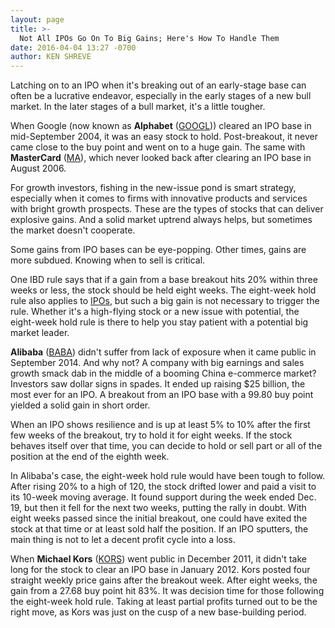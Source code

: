 ```yaml
---
layout: page
title: >-
  Not All IPOs Go On To Big Gains; Here's How To Handle Them
date: 2016-04-04 13:27 -0700
author: KEN SHREVE
---
```





Latching on to an IPO when it's breaking out of an early-stage base can often be a lucrative endeavor, especially in the early stages of a new bull market. In the later stages of a bull market, it's a little tougher.


When Google (now known as **Alphabet** ([GOOGL](https://research.investors.com/quote.aspx?symbol=GOOGL))) cleared an IPO base in mid-September 2004, it was an easy stock to hold. Post-breakout, it never came close to the buy point and went on to a huge gain. The same with **MasterCard** ([MA](https://research.investors.com/quote.aspx?symbol=MA)), which never looked back after clearing an IPO base in August 2006.


For growth investors, fishing in the new-issue pond is smart strategy, especially when it comes to firms with innovative products and services with bright growth prospects. These are the types of stocks that can deliver explosive gains. And a solid market uptrend always helps, but sometimes the market doesn't cooperate.


Some gains from IPO bases can be eye-popping. Other times, gains are more subdued. Knowing when to sell is critical.


One IBD rule says that if a gain from a base breakout hits 20% within three weeks or less, the stock should be held eight weeks. The eight-week hold rule also applies to [IPOs](https://www.investors.com/how-to-invest/investors-corner/how-to-catch-an-ipo-winner-by-sitting-tight/), but such a big gain is not necessary to trigger the rule. Whether it's a high-flying stock or a new issue with potential, the eight-week hold rule is there to help you stay patient with a potential big market leader.


**Alibaba** ([BABA](https://research.investors.com/quote.aspx?symbol=BABA)) didn't suffer from lack of exposure when it came public in September 2014. And why not? A company with big earnings and sales growth smack dab in the middle of a booming China e-commerce market? Investors saw dollar signs in spades. It ended up raising \$25 billion, the most ever for an IPO. A breakout from an IPO base with a 99.80 buy point yielded a solid gain in short order.


When an IPO shows resilience and is up at least 5% to 10% after the first few weeks of the breakout, try to hold it for eight weeks. If the stock behaves itself over that time, you can decide to hold or sell part or all of the position at the end of the eighth week.


In Alibaba's case, the eight-week hold rule would have been tough to follow. After rising 20% to a high of 120, the stock drifted lower and paid a visit to its 10-week moving average. It found support during the week ended Dec. 19, but then it fell for the next two weeks, putting the rally in doubt. With eight weeks passed since the initial breakout, one could have exited the stock at that time or at least sold half the position. If an IPO sputters, the main thing is not to let a decent profit cycle into a loss.


When **Michael Kors** ([KORS](https://research.investors.com/quote.aspx?symbol=KORS)) went public in December 2011, it didn't take long for the stock to clear an IPO base in January 2012. Kors posted four straight weekly price gains after the breakout week. After eight weeks, the gain from a 27.68 buy point hit 83%. It was decision time for those following the eight-week hold rule. Taking at least partial profits turned out to be the right move, as Kors was just on the cusp of a new base-building period.




